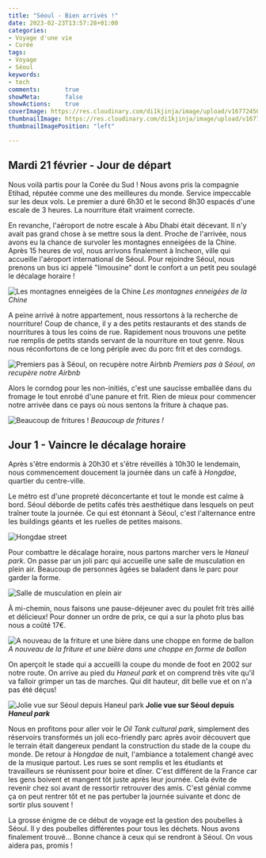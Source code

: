 ```yaml
---
title: "Séoul - Bien arrivés !"
date: 2023-02-23T13:57:28+01:00
categories:
- Voyage d'une vie
- Corée
tags:
- Voyage
- Séoul
keywords:
- tech
comments:       true
showMeta:       false
showActions:    true
coverImage: https://res.cloudinary.com/di1kjinja/image/upload/v1677245016/post_1/first_day.jpg
thumbnailImage: https://res.cloudinary.com/di1kjinja/image/upload/v1677245016/post_1/first_day.jpg
thumbnailImagePosition: "left"

---
```



## **Mardi 21 février - Jour de départ**

Nous voilà partis pour la Corée du Sud ! Nous avons pris la compagnie Etihad, réputée comme une des meilleures du monde. Service impeccable sur les deux vols. Le premier a duré 6h30 et le second 8h30 espacés d'une escale de 3 heures. La nourriture était vraiment correcte.

En revanche, l'aéroport de notre escale à Abu Dhabi était décevant. Il n'y avait pas grand chose à se mettre sous la dent. Proche de l'arrivée, nous avons eu la chance de survoler les montagnes enneigées de la Chine. Après 15 heures de vol, nous arrivons finalement à Incheon, ville qui accueille l'aéroport international de Séoul. Pour rejoindre Séoul, nous prenons un bus ici appelé "limousine" dont le confort a un petit peu soulagé le décalage horaire !

![Les montagnes enneigées de la Chine](https://res.cloudinary.com/di1kjinja/image/upload/v1677244932/post_1/avion_neige.jpg)
*Les montagnes enneigées de la Chine*

A peine arrivé à notre appartement, nous ressortons à la recherche de nourriture! Coup de chance, il y a des petits restaurants et des stands de nourritures à tous les coins de rue. Rapidement nous trouvons une petite rue remplis de petits stands servant de la nourriture en tout genre. Nous nous réconfortons de ce long périple avec du porc frit et des corndogs. 

![Premiers pas à Séoul, on recupère notre Airbnb](https://res.cloudinary.com/di1kjinja/image/upload/v1677243599/post_1/first_step.jpg)
*Premiers pas à Séoul, on recupère notre Airbnb*

Alors le corndog pour les non-initiés, c'est une saucisse emballée dans du fromage le tout enrobé d'une panure et frit. Rien de mieux pour commencer notre arrivée dans ce pays où nous sentons la friture à chaque pas.

![Beaucoup de fritures !](https://res.cloudinary.com/di1kjinja/image/upload/v1677243600/post_1/friture.jpg)
*Beaucoup de fritures !*

## **Jour 1 - Vaincre le décalage horaire**

Après s'être endormis à 20h30 et s'être réveillés à 10h30 le lendemain, nous commencement doucement la journée dans un café à *Hongdae*, quartier du centre-ville.

Le métro est d'une propreté déconcertante et tout le monde est calme à bord. Séoul déborde de petits cafés très aesthétique dans lesquels on peut traîner toute la journée. Ce qui est étonnant à Séoul, c'est l'alternance entre les buildings géants et les ruelles de petites maisons.

![Hongdae street](https://res.cloudinary.com/di1kjinja/image/upload/v1677243606/post_1/hongdae_day.jpg)

Pour combattre le décalage horaire, nous partons marcher vers le *Haneul park*. On passe par un joli parc qui accueille une salle de musculation en plein air. Beaucoup de personnes âgées se baladent dans le parc pour garder la forme. 

![Salle de musculation en plein air](https://res.cloudinary.com/di1kjinja/image/upload/v1677243612/post_1/musculationpark.jpg)

À mi-chemin, nous faisons une pause-déjeuner avec du poulet frit très aillé et délicieux! Pour donner un ordre de prix, ce qui a sur la photo plus bas nous a coûté 17€.

![A nouveau de la friture et une bière dans une choppe en forme de ballon](https://res.cloudinary.com/di1kjinja/image/upload/v1677243599/post_1/poulet_frit.jpg)
*A nouveau de la friture et une bière dans une choppe en forme de ballon*

On aperçoit le stade qui a accueilli la coupe du monde de foot en 2002 sur notre route. On arrive au pied du *Haneul park* et on comprend très vite qu'il va falloir grimper un tas de marches. Qui dit hauteur, dit belle vue et on n'a pas été déçus! 

![Jolie vue sur Séoul depuis *Haneul park*](https://res.cloudinary.com/di1kjinja/image/upload/v1677243518/post_1/haneul_park.jpg)
**Jolie vue sur Séoul depuis *Haneul park***

Nous en profitons pour aller voir le *Oil Tank cultural park*, simplement des réservoirs transformés un joli eco-friendly parc après avoir découvert que le terrain était dangereux pendant la construction du stade de la coupe du monde. De retour à *Hongdae* de nuit, l'ambiance a totalement changé avec de la musique partout. Les rues se sont remplis et les étudiants et travailleurs se réunissent pour boire et dîner. C'est différent de la France car les gens boivent et mangent tôt juste après leur journée. Cela évite de revenir chez soi avant de ressortir retrouver des amis. C'est génial comme ça on peut rentrer tôt et ne pas pertuber la journée suivante et donc de sortir plus souvent ! 

La grosse énigme de ce début de voyage est la gestion des poubelles à Séoul. Il y des poubelles différentes pour tous les déchets. Nous avons finalement trouvé... Bonne chance à ceux qui se rendront à Séoul. On vous aidera pas, promis !


